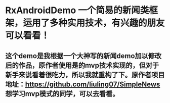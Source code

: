 # RxAndroidDemo 一个简易的新闻类框架，运用了多种实用技术，有兴趣的朋友可以看看！
## 这个demo是我根据一个大神写的新闻demo加以修改后的作品，原作者使用是的mvp技术实现的，但对于新手来说看着很吃力，所以我就重构了下。原作者项目地址：https://github.com/liuling07/SimpleNews 想学习mvp模式的同学，可以去看看。
